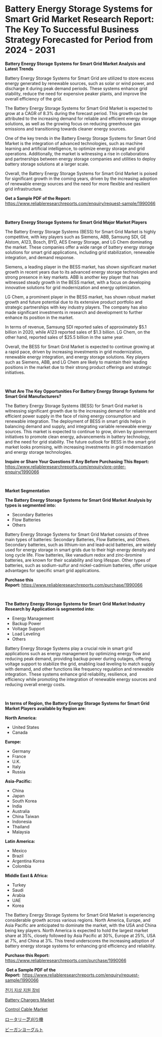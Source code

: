 <p><h1>Battery Energy Storage Systems for Smart Grid Market Research Report: The Key To Successful Business Strategy Forecasted for Period from 2024 - 2031</h1></p><p><strong>Battery Energy Storage Systems for Smart Grid Market Analysis and Latest Trends</strong></p>
<p><p>Battery Energy Storage Systems for Smart Grid are utilized to store excess energy generated by renewable sources, such as solar or wind power, and discharge it during peak demand periods. These systems enhance grid stability, reduce the need for expensive peaker plants, and improve the overall efficiency of the grid.</p><p>The Battery Energy Storage Systems for Smart Grid Market is expected to grow at a CAGR of 8.3% during the forecast period. This growth can be attributed to the increasing demand for reliable and efficient energy storage solutions, as well as the growing focus on reducing greenhouse gas emissions and transitioning towards cleaner energy sources.</p><p>One of the key trends in the Battery Energy Storage Systems for Smart Grid Market is the integration of advanced technologies, such as machine learning and artificial intelligence, to optimize energy storage and grid operations. Additionally, the market is witnessing a rise in collaborations and partnerships between energy storage companies and utilities to deploy battery storage solutions at a larger scale.</p><p>Overall, the Battery Energy Storage Systems for Smart Grid Market is poised for significant growth in the coming years, driven by the increasing adoption of renewable energy sources and the need for more flexible and resilient grid infrastructure.</p></p>
<p><strong>Get a Sample PDF of the Report:&nbsp;</strong> <a href="https://www.reliableresearchreports.com/enquiry/request-sample/1990066">https://www.reliableresearchreports.com/enquiry/request-sample/1990066</a></p>
<p>&nbsp;</p>
<p><strong>Battery Energy Storage Systems for Smart Grid Major Market Players</strong></p>
<p><p>The Battery Energy Storage Systems (BESS) for Smart Grid Market is highly competitive, with key players such as Siemens, ABB, Samsung SDI, GE Alstom, A123, Bosch, BYD, AES Energy Storage, and LG Chem dominating the market. These companies offer a wide range of battery energy storage solutions for smart grid applications, including grid stabilization, renewable integration, and demand response.</p><p>Siemens, a leading player in the BESS market, has shown significant market growth in recent years due to its advanced energy storage technologies and strong presence in key markets. ABB is another key player that has witnessed steady growth in the BESS market, with a focus on developing innovative solutions for grid modernization and energy optimization.</p><p>LG Chem, a prominent player in the BESS market, has shown robust market growth and future potential due to its extensive product portfolio and strategic partnerships with key industry players. The company has also made significant investments in research and development to further enhance its position in the market.</p><p>In terms of revenue, Samsung SDI reported sales of approximately $5.1 billion in 2020, while A123 reported sales of $1.3 billion. LG Chem, on the other hand, reported sales of $25.5 billion in the same year.</p><p>Overall, the BESS for Smart Grid Market is expected to continue growing at a rapid pace, driven by increasing investments in grid modernization, renewable energy integration, and energy storage solutions. Key players such as Siemens, ABB, and LG Chem are likely to maintain their leading positions in the market due to their strong product offerings and strategic initiatives.</p></p>
<p>&nbsp;</p>
<p><strong>What Are The Key Opportunities For Battery Energy Storage Systems for Smart Grid Manufacturers?</strong></p>
<p><p>The Battery Energy Storage Systems (BESS) for Smart Grid market is witnessing significant growth due to the increasing demand for reliable and efficient power supply in the face of rising energy consumption and renewable integration. The deployment of BESS in smart grids helps in balancing demand and supply, and integrating variable renewable energy sources. This market is expected to continue to grow, driven by government initiatives to promote clean energy, advancements in battery technology, and the need for grid stability. The future outlook for BESS in the smart grid market looks promising, with increasing investments in grid modernization and energy storage technologies.</p></p>
<p><strong>Inquire or Share Your Questions If Any Before Purchasing This Report:</strong> <a href="https://www.reliableresearchreports.com/enquiry/pre-order-enquiry/1990066">https://www.reliableresearchreports.com/enquiry/pre-order-enquiry/1990066</a></p>
<p>&nbsp;</p>
<p><strong>Market Segmentation</strong></p>
<p><strong>The Battery Energy Storage Systems for Smart Grid Market Analysis by types is segmented into:</strong></p>
<p><ul><li>Secondary Batteries</li><li>Flow Batteries</li><li>Others</li></ul></p>
<p><p>Battery Energy Storage Systems for Smart Grid Market consists of three main types of batteries: Secondary Batteries, Flow Batteries, and Others. Secondary batteries, such as lithium-ion and lead-acid batteries, are widely used for energy storage in smart grids due to their high energy density and long cycle life. Flow batteries, like vanadium redox and zinc-bromine batteries, are known for their scalability and long lifespan. Other types of batteries, such as sodium-sulfur and nickel-cadmium batteries, offer unique advantages for specific smart grid applications.</p></p>
<p><strong>Purchase this Report:&nbsp;</strong><a href="https://www.reliableresearchreports.com/purchase/1990066">https://www.reliableresearchreports.com/purchase/1990066</a></p>
<p>&nbsp;</p>
<p><strong>The Battery Energy Storage Systems for Smart Grid Market Industry Research by Application is segmented into:</strong></p>
<p><ul><li>Energy Management</li><li>Backup Power</li><li>Voltage Support</li><li>Load Leveling</li><li>Others</li></ul></p>
<p><p>Battery Energy Storage Systems play a crucial role in smart grid applications such as energy management by optimizing energy flow and reducing peak demand, providing backup power during outages, offering voltage support to stabilize the grid, enabling load leveling to match supply with demand, and other functions like frequency regulation and renewable integration. These systems enhance grid reliability, resilience, and efficiency while promoting the integration of renewable energy sources and reducing overall energy costs.</p></p>
<p>&nbsp;</p>
<p><strong>In terms of Region, the Battery Energy Storage Systems for Smart Grid Market Players available by Region are:</strong></p>
<p>
    <p> <strong> North America: </strong>
        <ul>
            <li>United States</li>
            <li>Canada</li>
        </ul>
        </p> 
    <p> <strong> Europe: </strong>
        <ul>
            <li>Germany</li>
            <li>France</li>
            <li>U.K.</li>
            <li>Italy</li>
            <li>Russia</li>
        </ul>
        </p> 
    <p> <strong> Asia-Pacific: </strong>
        <ul>
            <li>China</li>
            <li>Japan</li>
            <li>South Korea</li>
            <li>India</li>
            <li>Australia</li>
            <li>China Taiwan</li>
            <li>Indonesia</li>
            <li>Thailand</li>
            <li>Malaysia</li>
        </ul>
        </p> 
    <p> <strong> Latin America: </strong>
        <ul>
            <li>Mexico</li>
            <li>Brazil</li>
            <li>Argentina Korea</li>
            <li>Colombia</li>
        </ul>
        </p> 
    <p> <strong> Middle East & Africa: </strong>
        <ul>
            <li>Turkey</li>
            <li>Saudi</li>
            <li>Arabia</li>
            <li>UAE</li>
            <li>Korea</li>
        </ul>
    </p>
    </p>
<p><p>The Battery Energy Storage Systems for Smart Grid Market is experiencing considerable growth across various regions. North America, Europe, and Asia Pacific are anticipated to dominate the market, with the USA and China being key players. North America is expected to hold the largest market share at 35%, closely followed by Asia Pacific at 30%, Europe at 25%, USA at 7%, and China at 3%. This trend underscores the increasing adoption of battery energy storage systems for enhancing grid efficiency and reliability.</p></p>
<p><strong>Purchase this Report: </strong><a href="https://www.reliableresearchreports.com/purchase/1990066">https://www.reliableresearchreports.com/purchase/1990066</a></p>
<p>&nbsp;<strong>Get a Sample PDF of the Report:&nbsp;&nbsp;</strong><a href="https://www.reliableresearchreports.com/enquiry/request-sample/1990066">https://www.reliableresearchreports.com/enquiry/request-sample/1990066</a></p>
<p><strong></strong></p>
<p><p><a href="https://medium.com/@jordybecker/%EC%A0%84%EA%B8%B0-%EC%A7%80%EC%83%81-%EC%A7%80%EC%9B%90-%EC%9E%A5%EB%B9%84-%EC%8B%9C%EC%9E%A5%EC%9D%80-%EC%8B%9C%EC%9E%A5-%EC%A0%90%EC%9C%A0%EC%9C%A8-%EC%8B%9C%EC%9E%A5-%EB%8F%99%ED%96%A5-%EB%B0%8F-%EC%8B%9C%EC%9E%A5-%EC%84%B1%EC%9E%A5%EC%97%90-%EB%8C%80%ED%95%9C-%EC%A0%95%EB%B3%B4%EB%A5%BC-%EC%A0%9C%EA%B3%B5%ED%95%A9%EB%8B%88%EB%8B%A4-23f26045d03d">전기 지상 지원 장비</a></p><p><a href="https://github.com/Sarissaschmalingtr6fz2739/Market-Research-Report-List-1/blob/main/battery-chargers-market.md">Battery Chargers Market</a></p><p><a href="https://github.com/jodemen/Market-Research-Report-List-2/blob/main/control-cable-market.md">Control Cable Market</a></p><p><a href="https://medium.com/@joanacasper14/%E3%83%AD%E3%83%BC%E3%82%BF%E3%83%AA%E3%83%BC%E3%83%A2%E3%82%A2%E3%81%AE%E5%B8%82%E5%A0%B4%E3%83%A1%E3%83%88%E3%83%AA%E3%82%AF%E3%82%B9%E3%81%AE%E8%A7%A3%E8%AA%AD-%E5%B8%82%E5%A0%B4%E3%82%B7%E3%82%A7%E3%82%A2-%E3%83%88%E3%83%AC%E3%83%B3%E3%83%89-%E3%81%8A%E3%82%88%E3%81%B3%E6%88%90%E9%95%B7%E3%83%91%E3%82%BF%E3%83%BC%E3%83%B3-d54583098545">ロータリー芝刈り機</a></p><p><a href="https://medium.com/@billyhopkins526/%E3%83%93%E3%83%BC%E3%82%AC%E3%83%B3%E3%83%A8%E3%83%BC%E3%82%B0%E3%83%AB%E3%83%88%E5%B8%82%E5%A0%B4%E3%81%AE%E8%A6%8F%E6%A8%A1%E3%81%AF-%E3%82%B0%E3%83%AD%E3%83%BC%E3%83%90%E3%83%AB%E7%94%A3%E6%A5%AD%E3%81%AB%E3%81%8A%E3%81%91%E3%82%8B%E6%9C%80%E9%81%A9%E3%81%AA%E3%83%9E%E3%83%BC%E3%82%B1%E3%83%86%E3%82%A3%E3%83%B3%E3%82%B0%E3%83%81%E3%83%A3%E3%83%8D%E3%83%AB%E3%82%92%E6%98%8E%E3%82%89%E3%81%8B%E3%81%AB%E3%81%97%E3%81%BE%E3%81%99-b2cac1fff160">ビーガンヨーグルト</a></p></p>